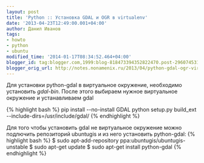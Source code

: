 ```yaml
---
layout: post
title: 'Python :: Установка GDAL и OGR в virtualenv'
date: '2013-04-23T12:49:00.001+04:00'
author: Данил Иванов
tags:
- howto
- python
- ubuntu
modified_time: '2014-01-17T08:34:52.464+04:00'
blogger_id: tag:blogger.com,1999:blog-818473394352822470.post-2960745315568098821
blogger_orig_url: http://notes.nonamenix.ru/2013/04/python-gdal-ogr-virtualenv.html
---
```


Для установки python-gdal в виртуальное окружение, необходимо установить *gdal-bin*. 
После этого выбираем нужное виртуальное окружение и устанавливаем gdal

{% highlight bash %}
pip install --no-install GDAL
python setup.py build_ext --include-dirs=/usr/include/gdal/
{% endhighlight %} 

Для того чтобы установить gdal не виртуальное окружение можно подлючить репозиторий ubuntugis и из него установить python-gdal:
 {% highlight bash %}
$ sudo apt-add-repository ppa:ubuntugis/ubuntugis-unstable
$ sudo apt-get update
$ sudo apt-get install python-gdal
{% endhighlight %} 
